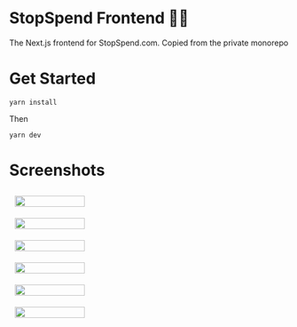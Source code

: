 
# StopSpend Frontend 🧑‍💻 

The Next.js frontend for StopSpend.com. Copied from the private monorepo

# Get Started


```
yarn install
```
Then
```
yarn dev
```

# Screenshots

<style>
.container{
  display:flex;
  width: 100%; 
  flex-wrap: wrap;
  justify-content: space-between;
}
.container > img {
  padding: 10px;
}
</style>

<div class = "container"> 
<img src="https://i.imgur.com/NySLxUs.png" width="50%">
<img src="https://i.imgur.com/ru7im1N.png"  width="50%">
<img src="https://i.imgur.com/QqmQK2p.png"  width="50%">
<img src="https://i.imgur.com/xC9k1kB.png"  width="50%">
<img src="https://i.imgur.com/LW8LFxx.png"  width="50%">
<img src="https://i.imgur.com/z9mhDNQ.png"  width="50%">
</div>
